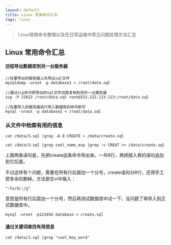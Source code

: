 ```yaml
---
layout: default
title: Linux 常用命令汇总
tags: linux
---
```

> Linux常用命令整理以及在日常运维中常见问题处理方法汇总

## Linux 常用命令汇总

#### 远程导出数据库到另一台服务器

```Linux
//在要导出的服务器上先导出sql文件
mysqldump -uroot -p database1 > /root/data.sql

//通过scp命令把导出的sql文件远程复制到另外一台服务器
scp -P 22622 /root/data.sql root@222.222.123.123:/root/data.sql

//在要导入的服务器执行导入数据库的命令即可
mysql -uroot -p database2 < /root/data.sql
```

### 从文件中检索有用的信息

```Linux
cat /data/3.sql |grep -A 8 CREATE > /data/create.sql

cat /data/3.sql |grep cool_name_exp |grep -v CREAT >> /data/create.sql
```
上面两条语句是，先把create这条命令导出来，一共8行，再把插入表的语句追加到它后面。

不过这样有个问题，需要在所有行后面加一个分号，create语句分8行，还得手工把多余的删掉，方法是在vi中输入：

```
":%s/$/;/g"
```

意思是所有行后面加一个分号，然后再测试数据库中试一下，没问题了再导入到正式数据库中。

```
mysql -uroot -p123456 database < create.sql
```

#### 通过关键词查找有用信息

```linux
cat /data/3.sql |grep "cool_key_word"
```
